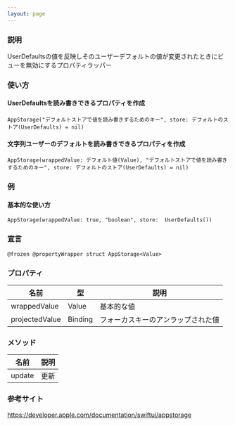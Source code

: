 ```yaml
---
layout: page
---
```


### 説明

UserDefaultsの値を反映しそのユーザーデフォルトの値が変更されたときにビューを無効にするプロパティラッパー

### 使い方

#### UserDefaultsを読み書きできるプロパティを作成

    AppStorage("デフォルトストアで値を読み書きするためのキー", store: デフォルトのストア(UserDefaults) = nil)

#### 文字列ユーザーのデフォルトを読み書きできるプロパティを作成

    AppStorage(wrappedValue: デフォルト値(Value), "デフォルトストアで値を読み書きするためのキー", store: デフォルトのストア(UserDefaults) = nil)

### 例

#### 基本的な使い方

    AppStorage(wrappedValue: true, "boolean", store:  UserDefaults())

### 宣言

    @frozen @propertyWrapper struct AppStorage<Value>

### プロパティ

| 名前             | 型              | 説明                |
| -------------- | -------------- | ----------------- |
| wrappedValue   | Value          | 基本的な値             |
| projectedValue | Binding<Value> | フォーカスキーのアンラップされた値 |

### メソッド

| 名前     | 説明  |
| ------ | --- |
| update | 更新  |

### 参考サイト

<https://developer.apple.com/documentation/swiftui/appstorage>
